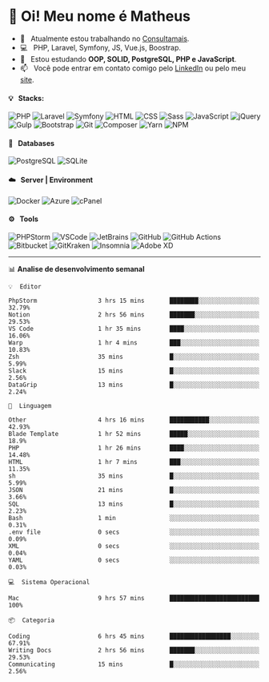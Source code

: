 # 👋 Oi! Meu nome é Matheus

- 🔭 &nbsp; Atualmente estou trabalhando no [Consultamais](https://consultamais.com.br/).
- 💻 &nbsp; PHP, Laravel, Symfony, JS, Vue.js, Boostrap.
- 🌱 &nbsp; Estou estudando **OOP, SOLID, PostgreSQL, PHP e JavaScript**.
- 📫 &nbsp; Você pode entrar em contato comigo pelo [LinkedIn](https://www.linkedin.com/in/matheuscamargoxavier/) ou pelo meu [site](https://matheuscamargo.co).

#### 💡 &nbsp; Stacks:
![PHP](https://img.shields.io/badge/-PHP-777BB4?&logo=php&logoColor=FFFFFF)
![Laravel](https://img.shields.io/badge/-Laravel-FF2D20?&logo=laravel&logoColor=FFFFFF)
![Symfony](https://img.shields.io/badge/-Symfony-000000?&logo=symfony&logoColor=FFFFFF)
![HTML](https://img.shields.io/badge/-HTML-E34F26?&logo=html5&logoColor=FFFFFF)
![CSS](https://img.shields.io/badge/-CSS-1572B6?&logo=css3&logoColor=FFFFFF)
![Sass](https://img.shields.io/badge/-Sass-CC6699?&logo=sass&logoColor=FFFFFF)
![JavaScript](https://img.shields.io/badge/-JavaScript-F7DF1E?&logo=javascript&logoColor=FFFFFF)
![jQuery](https://img.shields.io/badge/-jQuery-0769AD?&logo=jquery&logoColor=FFFFFF)
![Gulp](https://img.shields.io/badge/-Gulp-CF4647?&logo=gulp&logoColor=FFFFFF)
![Bootstrap](https://img.shields.io/badge/-Bootstrap-7952B3?&logo=bootstrap&logoColor=FFFFFF)
![Git](https://img.shields.io/badge/-Git-F05032?&logo=git&logoColor=FFFFFF)
![Composer](https://img.shields.io/badge/-Composer-885630?&logo=composer&logoColor=FFFFFF)
![Yarn](https://img.shields.io/badge/-Yarn-2C8EBB?&logo=yarn&logoColor=FFFFFF)
![NPM](https://img.shields.io/badge/-npm-CB3837?&logo=npm&logoColor=FFFFFF)

#### 💾 &nbsp; Databases
![PostgreSQL](https://img.shields.io/badge/-PostgreSQL-336791?&logo=PostgreSQL&logoColor=FFFFFF)
![SQLite](https://img.shields.io/badge/-SQLite-003B57?&logo=SQLite&logoColor=FFFFFF)

#### ☁️ &nbsp; Server | Environment
![Docker](https://img.shields.io/badge/-Docker-2496ED?&logo=docker&logoColor=FFFFFF)
![Azure](https://img.shields.io/badge/-Azure-0089D6?&logo=microsoft%20azure&logoColor=FFFFFF)
![cPanel](https://img.shields.io/badge/-cPanel-FF6C2C?&logo=cpanel&logoColor=FFFFFF)

#### ⚙️ &nbsp; Tools
![PHPStorm](https://img.shields.io/badge/-PHPStorm-000000?&logo=PHPStorm&logoColor=FFFFFF)
![VSCode](https://img.shields.io/badge/-VSCode-007ACC?&logo=Visual%20Studio%20Code&logoColor=FFFFFF) 
![JetBrains](https://img.shields.io/badge/-JetBrains-000000?&logo=jetbrains&logoColor=FFFFFF) 
![GitHub](https://img.shields.io/badge/-GitHub-181717?&logo=github&logoColor=FFFFFF) 
![GitHub Actions](https://img.shields.io/badge/-GitHub%20Actions-181717?&logo=GitHub%20Actions&logoColor=FFFFFF) 
![Bitbucket](https://img.shields.io/badge/-Bitbucket-0052CC?&logo=bitbucket&logoColor=FFFFFF)
![GitKraken](https://img.shields.io/badge/-GitKraken-179287?&logo=GitKraken&logoColor=FFFFFF)
![Insomnia](https://img.shields.io/badge/-Insomnia-5849BE?&logo=Insomnia&logoColor=FFFFFF)
![Adobe XD](https://img.shields.io/badge/-Adobe%20XD-FF61F6?&logo=adobe%20xd&logoColor=FFFFFF) 
_______

📊  **Analise de desenvolvimento semanal**
```text
💡  Editor

PhpStorm                 3 hrs 15 mins       ████████░░░░░░░░░░░░░░░░░     32.79%
Notion                   2 hrs 56 mins       ███████░░░░░░░░░░░░░░░░░░     29.53%
VS Code                  1 hr 35 mins        ████░░░░░░░░░░░░░░░░░░░░░     16.06%
Warp                     1 hr 4 mins         ███░░░░░░░░░░░░░░░░░░░░░░     10.83%
Zsh                      35 mins             █░░░░░░░░░░░░░░░░░░░░░░░░      5.99%
Slack                    15 mins             █░░░░░░░░░░░░░░░░░░░░░░░░      2.56%
DataGrip                 13 mins             █░░░░░░░░░░░░░░░░░░░░░░░░      2.24%
```
```text
💬  Linguagem

Other                    4 hrs 16 mins       ███████████░░░░░░░░░░░░░░     42.93%
Blade Template           1 hr 52 mins        █████░░░░░░░░░░░░░░░░░░░░      18.9%
PHP                      1 hr 26 mins        ████░░░░░░░░░░░░░░░░░░░░░     14.48%
HTML                     1 hr 7 mins         ███░░░░░░░░░░░░░░░░░░░░░░     11.35%
sh                       35 mins             █░░░░░░░░░░░░░░░░░░░░░░░░      5.99%
JSON                     21 mins             █░░░░░░░░░░░░░░░░░░░░░░░░      3.66%
SQL                      13 mins             █░░░░░░░░░░░░░░░░░░░░░░░░      2.23%
Bash                     1 min               ░░░░░░░░░░░░░░░░░░░░░░░░░      0.31%
.env file                0 secs              ░░░░░░░░░░░░░░░░░░░░░░░░░      0.09%
XML                      0 secs              ░░░░░░░░░░░░░░░░░░░░░░░░░      0.04%
YAML                     0 secs              ░░░░░░░░░░░░░░░░░░░░░░░░░      0.03%
```
```text
💻  Sistema Operacional

Mac                      9 hrs 57 mins       █████████████████████████       100%
```
```text
📦  Categoria

Coding                   6 hrs 45 mins       █████████████████░░░░░░░░     67.91%
Writing Docs             2 hrs 56 mins       ███████░░░░░░░░░░░░░░░░░░     29.53%
Communicating            15 mins             █░░░░░░░░░░░░░░░░░░░░░░░░      2.56%
```
